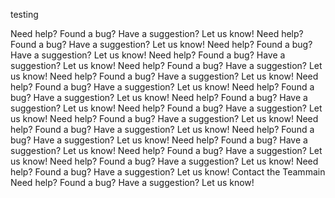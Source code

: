 testing

Need help? Found a bug? Have a suggestion? Let us know!
Need help? Found a bug? Have a suggestion? Let us know!
Need help? Found a bug? Have a suggestion? Let us know!
Need help? Found a bug? Have a suggestion? Let us know!
Need help? Found a bug? Have a suggestion? Let us know!
Need help? Found a bug? Have a suggestion? Let us know!
Need help? Found a bug? Have a suggestion? Let us know!
Need help? Found a bug? Have a suggestion? Let us know!
Need help? Found a bug? Have a suggestion? Let us know!
Need help? Found a bug? Have a suggestion? Let us know!
Need help? Found a bug? Have a suggestion? Let us know!
Need help? Found a bug? Have a suggestion? Let us know!
Need help? Found a bug? Have a suggestion? Let us know!
Need help? Found a bug? Have a suggestion? Let us know!
Need help? Found a bug? Have a suggestion? Let us know!
Need help? Found a bug? Have a suggestion? Let us know!
Need help? Found a bug? Have a suggestion? Let us know!
Contact the Teammain
Need help? Found a bug? Have a suggestion? Let us know!
